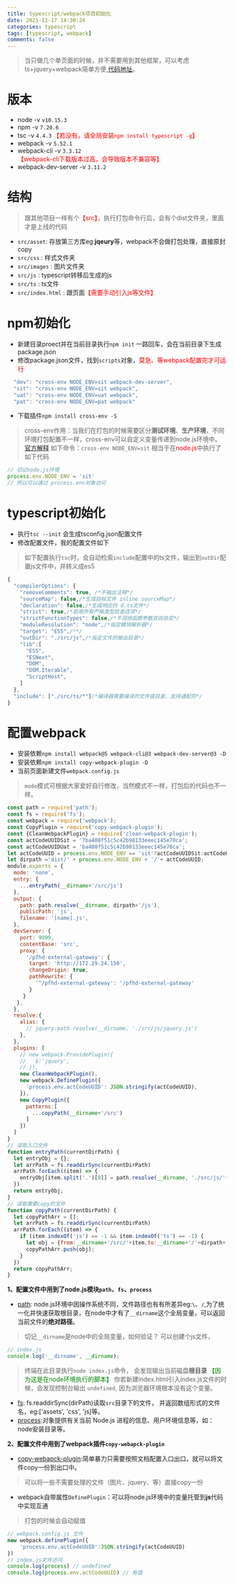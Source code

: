 ```yaml
---
title: typescript/webpack项目初始化
date: 2021-11-17 14:30:24
categories: typescript
tags: [typescript, webpack]
comments: false
---
```



> 当只做几个单页面的时候，并不需要用到其他框架，可以考虑ts+jquery+webpack简单方便,[代码地址](https://github.com/Even-cxw/TypeScript/tree/main/ts05-webpack-jquery)。


# 版本
- node -v `v10.15.3`
- npm -v  `7.20.6`
- tsc -v  `4.4.3` <font color="red">【若没有，请全局安装`npm install typescript -g`】</font>
- webpack -v  `5.52.1`
- webpack-cli -v `3.3.12` <font color="red">【webpack-cli下载版本过高，会导致版本不兼容等】</font>
- webpack-dev-server -v  `3.11.2`

<!-- more -->

# 结构
> 跟其他项目一样有个<font color="red">【src】</font>，执行打包命令行后，会有个dist文件夹，里面才是上线的代码
- `src/asset`: 存放第三方库eg:**jqeury**等，webpack不会做打包处理，直接原封copy
- `src/css` : 样式文件夹
- `src/images` : 图片文件夹
- `src/js` : typescript转移后生成的js
- `src/ts` : ts文件
- `src/index.html` : 跟页面<font color="red">【需要手动引入js等文件】</font>

# npm初始化
- 新建目录proect并在当前目录执行`npm init` 一路回车，会在当前目录下生成package.json
- 修改package.json文件，找到`scripts`对象，<font color="red">莫急、等webpack配置完才可运行</font>
```javascript
  "dev": "cross-env NODE_ENV=sit webpack-dev-server",
  "sit": "cross-env NODE_ENV=sit webpack",
  "uat": "cross-env NODE_ENV=uat webpack",
  "pat": "cross-env NODE_ENV=pat webpack"
```
- 下载插件`npm install cross-env -S` 
> cross-env作用：当我们在打包的时候需要区分**测试环境**、**生产环境**，不同环境打包配置不一样，cross-env可以自定义变量传递到node.js环境中。[官方解释](https://www.npmjs.com/package/cross-env)
> 如下命令：`cross-env NODE_ENV=sit` 相当于在<font color="red">node.js</font>中执行了如下代码
```javascript
// 切记node.js环境
process.env.NODE_ENV = 'sit'
// 所以可以通过 process.env对象访问
```

# typescript初始化
- 执行`tsc --init` 会生成tsconfig.json配置文件
- 修改配置文件，我的配置文件如下
> 如下配置执行`tsc`时，会自动检索`include`配置中的ts文件，输出到`outDir`配置js文件中，并转义成es5
```javascript
{
  "compilerOptions": {
    "removeComments": true, /*不输出注释*/
    "sourceMap": false,/*生成目标文件 inline sourceMap*/
    "declaration": false,/*生成响应的 d.ts文件*/
    "strict": true,/*启用所有严格类型检查选项*/
    "strictFunctionTypes": false,/*不润徐函数参数双向协变*/
    "moduleResolution": "node",/*指定模块解析器*/
    "target": "ES5",/**/
    "outDir": "./src/js",/*指定文件的输出目录*/
    "lib":[
      "ES5",
      "ESNext",
      "DOM",
      "DOM.Iterable",
      "ScriptHost",
    ]
  },
  "include": ["./src/ts/*"]/*编译器需要编译的文件或目录，支持通配符*/
}
```

# 配置webpack
- 安装依赖`npm install webpack@5 webpack-cli@3 webpack-dev-server@3 -D`
- 安装依赖`npm install copy-webpack-plugin -D`
- 当前页面新建文件`webpack.config.js`  
> `mode`模式可根据大家爱好自行修改，当然模式不一样，打包后的代码也不一样。
```javascript
const path = require('path');
const fs = require('fs');
const webpack = require('webpack');
const CopyPlugin = require('copy-webpack-plugin');
const {CleanWebpackPlugin} = require('clean-webpack-plugin');
const actCodeUUIDSit = '7ba408f51c5c42b98133eeec145e70ca';
const actCodeUUIDUat = 'ba408f51c5c42b98133eeec145e70ca';
let actCodeUUID = process.env.NODE_ENV == 'sit'?actCodeUUIDSit:actCodeUUIDUat;
let dirpath ='dist/' + process.env.NODE_ENV + '/'+ actCodeUUID;
module.exports = {
  mode: 'none',
  entry: {
    ...entryPath(__dirname+'/src/js')
  },
  output: {
    path: path.resolve(__dirname, dirpath+'/js'),
    publicPath: 'js',
    filename: '[name].js',
  },
  devServer: {
    port: 9999,
    contentBase: 'src',
    proxy: {
      '/pfhd-external-gateway': {
       target: 'http://172.29.24.150',
       changeOrigin: true,
       pathRewrite: {
         '^/pfhd-external-gateway': '/pfhd-external-gateway'
       }
     }
   },
  },
  resolve:{
    alias: {
      // jquery:path.resolve(__dirname, './src/js/jquery.js')
    },
  },
  plugins: [
    // new webpack.ProvidePlugin({
    //   $:'jquery',
    // }),
    new CleanWebpackPlugin(),
    new webpack.DefinePlugin({
      'process.env.actCodeUUID': JSON.stringify(actCodeUUID),
    }),
    new CopyPlugin({
      patterns:[
        ...copyPath(__dirname+'/src')
      ]
    })
  ]
}
// 读取入口文件
function entryPath(currentDirPath) {
  let entryObj = {};
  let arrPath = fs.readdirSync(currentDirPath)
  arrPath.forEach((item) => {
    entryObj[item.split('.')[0]] = path.resolve(__dirname, './src/js/'+item)
  })
  return entryObj;
}
// 读取需要copy的文件
function copyPath(currentDirPath) {
  let copyPathArr = [];
  let arrPath = fs.readdirSync(currentDirPath)
  arrPath.forEach((item) => {
    if (item.indexOf('js') == -1 && item.indexOf('ts') == -1) {
      let obj = {from:__dirname+'/src/'+item,to:__dirname+'/'+dirpath+'/'+item}
      copyPathArr.push(obj);
    }
  })
  return copyPathArr;
}
```

**1、配置文件中用到了node.js模块`path`、`fs`、`process`**
- [path](http://nodejs.cn/api/path.html): node.js环境中因操作系统不同，文件路径也有有所差异eg:`\`、`/`,为了统一化并快速获取根目录，在node中才有了`__dirname`这个全局变量，可以返回当前文件的**绝对路径**。
> 切记`__dirname`是node中的全局变量，如何验证？ 可以创建个js文件，
```javascript
// index.js
console.log('__dirname', __dirname);
```
> 终端在此目录执行`node index.js`命令， 会发现输出当前磁盘**根目录**  <font color="green">【因为这是在node环境执行的脚本】</font>
> 你若新建index.html引入index.js文件的时候，会发现控制台输出 `undefined`, 因为浏览器环境根本没有这个变量。
- [fs](http://nodejs.cn/api/fs.html): fs.readdirSync(dirPath)读取`src`目录下的文件， 并返回数组形式的文件名，eg:['assets', 'css', 'js]等。
- [process](http://nodejs.cn/api/process.html#processenv):对象提供有关当前 Node.js 进程的信息、用户环境信息等，如：node安装目录等。

**2、配置文件中用到了webpack插件`copy-webapck-plugin`**
- [copy-webapck-plugin](https://www.npmjs.com/package/copy-webpack-plugin):简单暴力只需要按照文档配置入口出口，就可以将文件copy一份到出口中。
> 可以将一些不需要处理的文件（图片、jquery、等）直接copy一份
- webpack自带属性`DefinePlugin`：可以将node.js环境中的变量托管到**js**代码中实现互通
> 打包的时候会自动赋值
```javascript
// webpack.config.js 文件
new webpack.definePlugin({
    'process.env.actCodeUUID':JSON.stringify(actCodeUUID)
})
// index.js文件访问
console.log(process) // undefined
console.log(process.env.actCodeUUID) // 有值

```